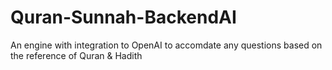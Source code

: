 # Quran-Sunnah-BackendAI
 An engine with integration to OpenAI to accomdate any questions based on the reference of Quran & Hadith
